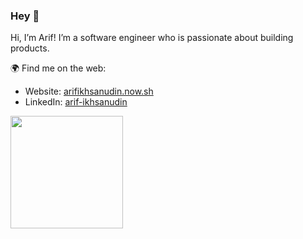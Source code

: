 ### Hey 👋

Hi, I’m Arif! I’m a software engineer who is passionate about building products.

🌍 Find me on the web:

* Website: [arifikhsanudin.now.sh](https://www.arifikhsanudin.now.sh)
* LinkedIn: [arif-ikhsanudin](https://www.linkedin.com/in/arif-ikhsanudin/)

<img src="https://github-readme-stats.vercel.app/api/top-langs/?username=arifikhsan&layout=compact" height=180 />
